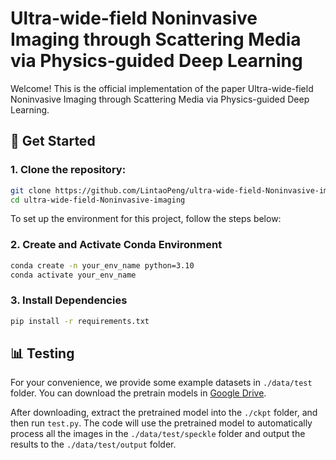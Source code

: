 # Ultra-wide-field Noninvasive Imaging through Scattering Media via Physics-guided Deep Learning

Welcome! This is the official implementation of the paper Ultra-wide-field Noninvasive Imaging through Scattering Media via Physics-guided Deep Learning.


## 💪 Get Started

### 1. Clone the repository:

   ```bash
   git clone https://github.com/LintaoPeng/ultra-wide-field-Noninvasive-imaging
   cd ultra-wide-field-Noninvasive-imaging
   ```

To set up the environment for this project, follow the steps below:

### 2. Create and Activate Conda Environment

```bash
conda create -n your_env_name python=3.10
conda activate your_env_name
```


### 3. Install Dependencies

```bash
pip install -r requirements.txt
```


## 📊 Testing
For your convenience, we provide some example datasets in `./data/test` folder.  You can download the pretrain models in [Google Drive](https://drive.google.com/file/d/1EgJpwBgFsT2BLUUc5VTe0-nIMdG5fx32/view?usp=sharing). 

After downloading, extract the pretrained model into the `./ckpt` folder, and then run `test.py`. The code will use the pretrained model to automatically process all the images in the `./data/test/speckle` folder and output the results to the `./data/test/output` folder. 









